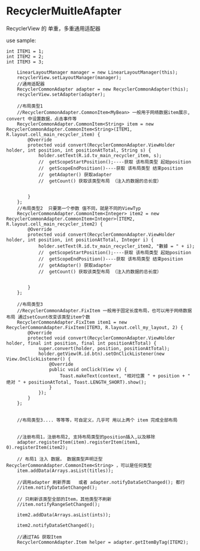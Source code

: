 # RecyclerMuitleAfapter
RecyclerView 的 单重，多重通用适配器


use sample:

    int ITEM1 = 1;
    int ITEM2 = 2;
    int ITEM3 = 3;

        LinearLayoutManager manager = new LinearLayoutManager(this);
        recyclerView.setLayoutManager(manager);
        //通用适配器
        RecyclerCommonAdapter adapter = new RecyclerCommonAdapter(this);
        recyclerView.setAdapter(adapter);

        //布局类型1
        //RecyclerCommonAdapter.CommonItem<MyBean> 一般用于网络数据item展示, convert 中设置数据，点击事件等
        RecyclerCommonAdapter.CommonItem<String> item = new RecyclerCommonAdapter.CommonItem<String>(ITEM1, R.layout.cell_main_recycler_item) {
            @Override
            protected void convert(RecyclerCommonAdapter.ViewHolder holder, int position, int positionAtTotal, String s) {
                holder.setText(R.id.tv_main_recycler_item, s);
                //  getScopeStartPosition();----获取 该布局类型 起始position
                //  getScopeEndPosition()----获取 该布局类型 结束position
                //  getAdapter() 获取adapter
                //  getCount() 获取该类型布局 （注入的数据的总长度）


            }
        };
        //布局类型2  只要第一个参数 值不同，就是不同的ViewTyp
        RecyclerCommonAdapter.CommonItem<Integer> item2 = new RecyclerCommonAdapter.CommonItem<Integer>(ITEM2, R.layout.cell_main_recycler_item2) {
            @Override
            protected void convert(RecyclerCommonAdapter.ViewHolder holder, int position, int positionAtTotal, Integer i) {
                holder.setText(R.id.tv_main_recycler_item2, "數據 = " + i);
                //  getScopeStartPosition();----获取 该布局类型 起始position
                //  getScopeEndPosition()----获取 该布局类型 结束position
                //  getAdapter() 获取adapter
                //  getCount() 获取该类型布局 （注入的数据的总长度）


            }
        };

        //布局类型3
        //RecyclerCommonAdapter.FixItem 一般用于固定长度布局，也可以用于网络数据布局 通过setCount改变该类型item个数
        RecyclerCommonAdapter.FixItem item1 = new RecyclerCommonAdapter.FixItem(ITEM3, R.layout.cell_my_layout, 2) {
            @Override
            protected void convert(RecyclerCommonAdapter.ViewHolder holder, final int position, final int positionAtTotal) {
                super.convert(holder, position, positionAtTotal);
                holder.getView(R.id.btn).setOnClickListener(new View.OnClickListener() {
                    @Override
                    public void onClick(View v) {
                        Toast.makeText(context, "相对位置 " + position + " 绝对 " + positionAtTotal, Toast.LENGTH_SHORT).show();
                    }
                });
            }
        };


        //布局类型3.... 等等等，可自定义，几乎可 用以上两个 item 完成全部布局


        //注册布局1，注册布局2, 支持布局类型的position插入,以及移除
        adapter.registerItem(item).registerItem(item1, 0).registerItem(item2);

        // 布局1 注入 数据， 数据类型声明泛型 RecyclerCommonAdapter.CommonItem<String> ，可以是任何类型
        item.addData(Arrays.asList(titles));

        //调用adapter 刷新界面   或者 adapter.notifyDataSetChanged(); 都行
        //item.notifyDataSetChanged();

        // 只刷新该类型全部的Item，其他类型不刷新
        //item.notifyRangeSetChanged();

        item2.addData(Arrays.asList(ints));

        item2.notifyDataSetChanged();

        //通过TAG 获取Item
        RecyclerCommonAdapter.Item helper = adapter.getItemByTag(ITEM2);